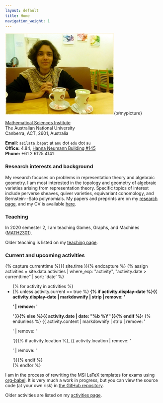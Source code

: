 ```yaml
---
layout: default
title: Home
navigation_weight: 1
---
```


<div class="intro">

![Asilata Bapat](assets/asilata-bapat.jpg){:#mypicture}

<div>

[Mathematical Sciences Institute](http://maths.anu.edu.au/)  
The Australian National University  
Canberra, ACT, 2601, Australia


**Email:** `asilata.bapat` at `anu` dot `edu` dot `au`  
**Office:** 4.84, [Hanna Neumann Building #145](http://www.anu.edu.au/maps#show=102872)  
**Phone:** +61 2 6125 4141

</div>

</div>

### Research interests and background

My research focuses on problems in representation theory and algebraic geometry. 
I am most interested in the topology and geometry of algebraic varieties arising from representation theory.
Specific topics of interest include perverse sheaves, quiver varieties, equivariant cohomology, and Bernstein--Sato polynomials.
My papers and preprints are on my [research page](/research), and my CV is available [here](assets/bapat-cv.pdf).

### Teaching
In 2020 semester 2, I am teaching Games, Graphs, and Machines ([MATH2301](https://programsandcourses.anu.edu.au/course/MATH2301)).

Older teaching is listed on my [teaching page](teaching/).

### Current and upcoming activities

{% capture currenttime %}{{ site.time }}{% endcapture %}
{% assign activities = site.data.activities | where_exp: "activity", "activity.date > currenttime" | sort: 'date' %}
<ul>
{% for activity in activities %}
<li>
{% unless activity.current == true %}
<strong>{% if activity.display-date %}{{ activity.display-date | markdownify | strip | remove: '<p>' | remove: '</p>' }}{% else %}{{ activity.date | date: "%b %Y" }}{% endif %}:</strong>
{% endunless %}
{{ activity.content | markdownify | strip | remove: '<p>' | remove: '</p>'}}{% if activity.location %}, {{ activity.location | remove: '<p>' | remove: '</p>'}}{% endif %}
</li>
{% endfor %}
</ul>

I am in the process of rewriting the MSI LaTeX templates for exams using [org-babel](https://orgmode.org/worg/org-contrib/babel/). It is very much a work in progress, but you can view the source code (at your own risk) in [the GitHub repository](https://github.com/asilata/msi-exam-template/).

Older activities are listed on my [activities page](activities/).

